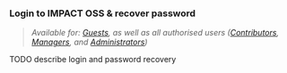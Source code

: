 ### Login to IMPACT OSS & recover password

> _Available for: [Guests](/guests/guest.md), as well as all authorised users ([Contributors](/contributors/contributor.md), [Managers](/managers/manager.md), and [Administrators](/admins/admin.md))_

TODO describe login and password recovery